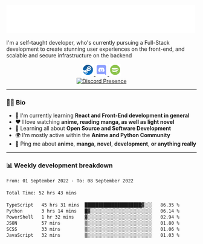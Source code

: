 <img src="assets/wave.svg" alt=":wave:" />

I'm a self-taught developer, who's currently pursuing a Full-Stack development to create stunning user experiences on the front-end, and scalable and secure infrastructure on the backend

<div align="center">
   <a href="https://steamcommunity.com/id/ccrsxx/" target="_blank" rel="nofollow">
      <img src="assets/steam.svg" alt="Steam" width="32">
   </a>
   <a href="https://discord.com/users/414304208649453568" target="_blank" rel="nofollow">
      <img src="assets/discord.svg" alt="Discord" width="32">
   </a>
   <a href="https://open.spotify.com/user/hx41leoaiivias96yeui561sz" target="_blank" rel="nofollow">
      <img src="assets/spotify.svg" alt="Spotify" width="32">
   </a>
</div>

<div align="center">
   <a href="https://discord.com/users/414304208649453568" target="_blank" rel="nofollow">
      <img src="https://lanyard-profile-readme.vercel.app/api/414304208649453568?idleMessage=Probably%20doing%20something%20else..." alt="Discord Presence" align="center">
   </a>
</div>

---

### 🧑‍💻 Bio

- 📖 I'm currently learning **React and Front-End development in general**
- ❤️ I love watching **anime, reading manga, as well as light novel**
- 🌱 Learning all about **Open Source and Software Development**
- 🌍 I'm mostly active within the **Anime and Python Community**
- 💬 Ping me about **anime**, **manga**, **novel**, **development**, **or anything really**

---

### 📊 Weekly development breakdown

<!--START_SECTION:waka-->

```text
From: 01 September 2022 - To: 08 September 2022

Total Time: 52 hrs 43 mins

TypeScript   45 hrs 31 mins  █████████████████████▓░░░   86.35 %
Python       3 hrs 14 mins   █▓░░░░░░░░░░░░░░░░░░░░░░░   06.14 %
PowerShell   1 hr 32 mins    ▓░░░░░░░░░░░░░░░░░░░░░░░░   02.94 %
JSON         57 mins         ▒░░░░░░░░░░░░░░░░░░░░░░░░   01.80 %
SCSS         33 mins         ▒░░░░░░░░░░░░░░░░░░░░░░░░   01.06 %
JavaScript   32 mins         ▒░░░░░░░░░░░░░░░░░░░░░░░░   01.03 %
```

<!--END_SECTION:waka-->
